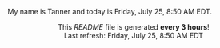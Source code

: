 My name is Tanner and today is Friday, July 25, 8:50 AM EDT.

<p align="center">This <i>README</i> file is generated <b>every 3 hours</b>!</br>Last refresh: Friday, July 25, 8:50 AM EDT<br /></p>
